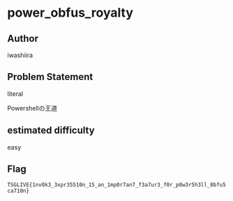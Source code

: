 # power_obfus_royalty

## Author
iwashiira

## Problem Statement

literal

Powershellの王道

## estimated difficulty
easy

## Flag
`TSGLIVE{1nv0k3_3xpr35510n_15_an_1mp0r7an7_f3a7ur3_f0r_p0w3r5h3ll_0bfu5ca710n}`
